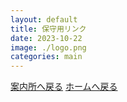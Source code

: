 ```yaml
---
layout: default
title: 保守用リンク
date: 2023-10-22
image: ./logo.png
categories: main
---
```


[案内所へ戻る](144)
[ホームへ戻る](./index)